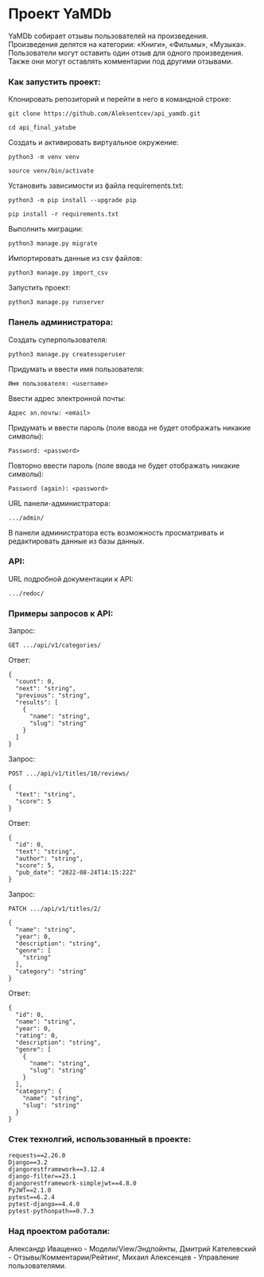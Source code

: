 # Проект YaMDb 

YaMDb собирает отзывы пользователей на произведения. Произведения делятся на категории: «Книги», «Фильмы», «Музыка».
Пользователи могут оставить один отзыв для одного произведения. Также они могут оставлять комментарии под другими отзывами.

### Как запустить проект:

Клонировать репозиторий и перейти в него в командной строке:

```
git clone https://github.com/Aleksentcev/api_yamdb.git
```

```
cd api_final_yatube
```

Cоздать и активировать виртуальное окружение:

```
python3 -m venv venv
```
```
source venv/bin/activate
```

Установить зависимости из файла requirements.txt:

```
python3 -m pip install --upgrade pip
```

```
pip install -r requirements.txt
```

Выполнить миграции:

```
python3 manage.py migrate
```

Импортировать данные из csv файлов:

```
python3 manage.py import_csv
```

Запустить проект:

```
python3 manage.py runserver
```

### Панель администратора:

Создать суперпользователя:

```
python3 manage.py createsuperuser
```

Придумать и ввести имя пользователя:

```
Имя пользователя: <username>
```

Ввести адрес электронной почты:

```
Адрес эл.почты: <email>
```

Придумать и ввести пароль (поле ввода не будет отображать никакие символы):

```
Password: <password>
```

Повторно ввести пароль (поле ввода не будет отображать никакие символы):

```
Password (again): <password>
```

URL панели-администратора:

```
.../admin/
```

В панели администратора есть возможность просматривать и редактировать данные из базы данных.


### API:

URL подробной документации к API:

```
.../redoc/
```

### Примеры запросов к API:

Запрос:

```
GET .../api/v1/categories/
```

Ответ:

```
{
  "count": 0,
  "next": "string",
  "previous": "string",
  "results": [
    {
      "name": "string",
      "slug": "string"
    }
  ]
}
```

Запрос:

```
POST .../api/v1/titles/10/reviews/

{
  "text": "string",
  "score": 5
}
```

Ответ:

```
{
  "id": 0,
  "text": "string",
  "author": "string",
  "score": 5,
  "pub_date": "2022-08-24T14:15:22Z"
}
```

Запрос:

```
PATCH .../api/v1/titles/2/

{
  "name": "string",
  "year": 0,
  "description": "string",
  "genre": [
    "string"
  ],
  "category": "string"
}
```

Ответ:

```
{
  "id": 0,
  "name": "string",
  "year": 0,
  "rating": 0,
  "description": "string",
  "genre": [
    {
      "name": "string",
      "slug": "string"
    }
  ],
  "category": {
    "name": "string",
    "slug": "string"
  }
}
```


### Стек технолгий, использованный в проекте:

```
requests==2.26.0
Django==3.2
djangorestframework==3.12.4
django-filter==23.1
djangorestframework-simplejwt==4.8.0
PyJWT==2.1.0
pytest==6.2.4
pytest-django==4.4.0
pytest-pythonpath==0.7.3
```

### Над проектом работали:

Александр	Иващенко - Модели/View/Эндпойнты,
Дмитрий Кателевский - Отзывы/Комментарии/Рейтинг,
Михаил Алексенцев - Управление пользователями.
